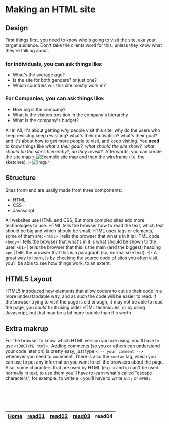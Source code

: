 # Making an HTML site
## Design
First things first, you need to know who's going to visit the site, aka your target audience. Don't take the clients word for this, unless they know what they're talking about.
### for individuals, you can ask things like:
- What's the average age?
- Is the site for both genders? or just one?
- Which countries will this site mostly work in?
### For Companies, you can ask things like:
- How big is the company?
- What is the visitors position in the company's hierarchy 
- What is the company's budget?

All in All, it's about getting _why_ people visit this site, why do the users who keep revisitng keep revisiting? what's their motivation? what's their goal? and it's about how to get more people to visit, and keep visiting.
You **need** to know things like _what's their goal?, what should the site show?, what should be the site's hierarchy?, do they revisit?._
Afterwards, you can create the site map >
![Example site map](https://i.imgur.com/LWCMBob.png)
and then the wireframe (i.e. the sketches). >
![Imgur](https://i.imgur.com/qWDqEN6.png)
## Structure
Sites front-end are usally made from three components:
- HTML
- CSS
- Javascript 

All websites use HTML and CSS, But more complex sites add more technologies to use.
HTML tells the browser how to read the text, which text should be big and which should be small.
HTML uses tags or elements, some of them are:
`<html>` | tells the browser that what's in it is HTML code.
`<body>` | tells the browser that what's in it is what should be shown to the user.
`<h1>` | tells the browser that this is the main (and the biggest) heading
`<p>` | tells the browser that this is a paragraph (so, normal size text).
-|-
A great way to learn, is by checking the source code of sites you often visit, you'll be able to see how things work, to an extent.


## HTML5 Layout
HTML5 introduced new elements that allow coders to cut up their code in a more understandable way, and as such the code will be easier to read.
If the browser trying to visit the page is old enough, it may not be able to read the page, you _could_ fix it using older HTML techniques, or by using Javascript, but that may be a bit more trouble than it's worth.

## Extra makrup
For the browser to know which HTML version you are using, you'll have to use `<!DOCTYPE html>.`
Adding comments (so you or others can understand your code later on) is pretty easy, just type `<!-- your comment -->` whenever you need to comment.
There is also the `<meta>` tag, which you can use to put any information you want to tell the browsers about the page.
Also, some characters that are used by HTML (e.g. `<` and `>`) can't be used normally in text, to use them you'll have to learn what's called "escape characters", for example, to write a `<` you'll have to write `&lt;` or `&#60;`. 





<br></br>
<br></br>


| [Home](https://suhaib-ersan.github.io/reading-notes/) | [read01](https://suhaib-ersan.github.io/reading-notes/read01) | [read02](https://suhaib-ersan.github.io/reading-notes/read02) | [read03](https://suhaib-ersan.github.io/reading-notes/read03) | **read04** |
|-|-|-|-|-|
